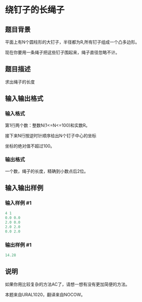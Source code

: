 # 绕钉子的长绳子

## 题目背景

平面上有N个圆柱形的大钉子，半径都为R,所有钉子组成一个凸多边形。

现在你要用一条绳子把这些钉子围起来，绳子直径忽略不计。

## 题目描述

求出绳子的长度

## 输入输出格式

### 输入格式

第1行两个数：整数N(1<=N<=100)和实数R。

接下来N行按逆时针顺序给出N个钉子中心的坐标

坐标的绝对值不超过100。

### 输出格式

一个数，绳子的长度，精确到小数点后2位。

## 输入输出样例

### 输入样例 #1

```cpp
4 1
0.0 0.0
2.0 0.0
2.0 2.0
0.0 2.0

```
### 输出样例 #1

```cpp
14.28

```
## 说明

如果你用比较复杂的方法AC了，请想一想有没有更加简便的方法。

本题来自URAL1020，翻译来自NOCOW。

